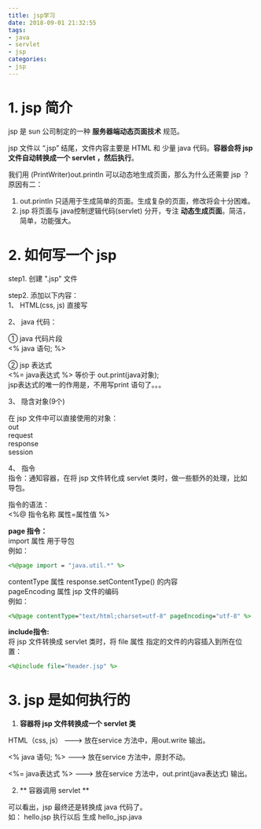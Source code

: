 ```yaml
---
title: jsp学习
date: 2018-09-01 21:32:55
tags:
- java  
- servlet  
- jsp  
categories:
- jsp  
---
```

# 1. jsp 简介
jsp 是 sun 公司制定的一种 **服务器端动态页面技术** 规范。  

jsp 文件以 “.jsp” 结尾，文件内容主要是 HTML 和 少量 java 代码。**容器会将 jsp 文件自动转换成一个 servlet ，然后执行**。   

我们用 (PrintWriter)out.println 可以动态地生成页面，那么为什么还需要 jsp ？  
原因有二：  
1. out.println 只适用于生成简单的页面。生成复杂的页面，修改将会十分困难。  
2. jsp 将页面与 java控制逻辑代码(servlet) 分开，专注 **动态生成页面**。简洁，简单，功能强大。  

# 2. 如何写一个 jsp
step1. 创建 ".jsp" 文件  

step2. 添加以下内容：   
1、 HTML(css, js) 直接写  

2、 java 代码：  

① java 代码片段  
 <% java 语句; %>

② jsp 表达式  
<%= java表达式 %> 等价于 out.print(java对象);  
jsp表达式的唯一的作用是，不用写print 语句了。。。  

3、 隐含对象(9个)  

在 jsp 文件中可以直接使用的对象：  
out  
request  
response  
session

4、 指令  
指令：通知容器，在将 jsp 文件转化成 servlet 类时，做一些额外的处理，比如 导包。  

指令的语法：  
<%@ 指令名称 属性=属性值 %>  

**page 指令：**  
import 属性 用于导包  
例如：
```jsp
<%@page import = "java.util.*" %>
```
contentType 属性 response.setContentType() 的内容    
pageEncoding 属性 jsp 文件的编码  
例如：
```jsp
<%@page contentType="text/html;charset=utf-8" pageEncoding="utf-8" %>
```

**include指令:**   
将 jsp 文件转换成 servlet 类时，将 file 属性 指定的文件的内容插入到所在位置：  
```jsp
<%@include file="header.jsp" %>
```


# 3. jsp 是如何执行的  

1. **容器将 jsp 文件转换成一个 servlet 类**  

HTML（css, js） --->  放在service 方法中，用out.write 输出。  

<% java 语句; %>  ---> 放在service 方法中，原封不动。   

<%= java表达式 %> ---> 放在service 方法中，out.print(java表达式) 输出。  

2. ** 容器调用 servlet **  

可以看出，jsp 最终还是转换成 java 代码了。  
如： hello.jsp 执行以后 生成 hello_jsp.java  
